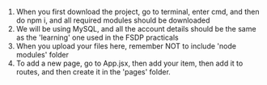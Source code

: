 1. When you first download the project, go to terminal, enter cmd, and then do npm i, and all required modules should be downloaded
2. We will be using MySQL, and all the account details should be the same as the 'learning' one used in the FSDP practicals
3. When you upload your files here, remember NOT to include 'node modules' folder
4. To add a new page, go to App.jsx, then add your item, then add it to routes, and then create it in the 'pages' folder. 
